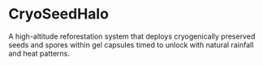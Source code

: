 # CryoSeedHalo

A high-altitude reforestation system that deploys cryogenically preserved seeds and spores within gel capsules timed to unlock with natural rainfall and heat patterns.
